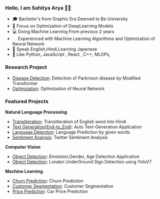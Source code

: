 ### Hello, I am Sahitya Arya 👋🏻

- 🎓 Bachelor's from Graphic Era Deemed to Be University 
- 🔬 Focus on Optimization of DeepLearning Models
- 💻 Doing Machine Learning From previous 2 years 
- <img width="13.75" src="linux.png" /> Experienced with Machine Learning Algorithms  and Optimization of Neural Network
- 💬 Speak English,Hindi,Learning Japenese
- 💜 Like Python, JavaScript , React , C++, MLOPs, 

### Research Project
- [Disease Detection](https://github.com/CS-savvy/Transformer-for-Parkinsons-disease): Detection of Parkinson disease by Modified Transformer
- [Optimization](https://github.com/shiv2398/Convex_optimization): Optimization of Neural Network
### Featured Projects


**Natural Language Processing**

- [Transliteration](https://github.com/shiv2398/transliteration_english_to_hindi): Transliteration of English word into Hindi
- [Text Generation(End-to_End)](https://github.com/shiv2398/Auto_text_Generation): Auto Text-Generation Application
- [Language Detection](https://github.com/shiv2398/Language-prediction-by-given-word-using-RNN-custom_data-): Language Prediction by given words
- [Sentiment Analysis](https://github.com/shiv2398/Twitter_Sentiment_Analysis): Twitter Sentiment Analysis

**Computer Vision**

- [Object Detection](https://github.com/shiv2398/shiv2398-Detection-of-Emotion-Gender-age-in-surveillence-Monito): Emotoion,Gender, Age Detection Application 
- [Object Detection](https://github.com/shiv2398/London_underground_sign_detection-using-YOLOv7): Londen UnderGround Sign Detection using YoloV7


**Machine Learning**

- [Churn Prediction](https://github.com/shiv2398/Telecom-Customer-Churn-prediction): Churn Prediction 
- [Customer Segmentation](https://github.com/shiv2398/CustomerSegmentation/tree/master): Customer Segmentation
- [Price Prediction](https://github.com/shiv2398/car_prediction_-end_to_end-_deployment): Car Price Prediction
